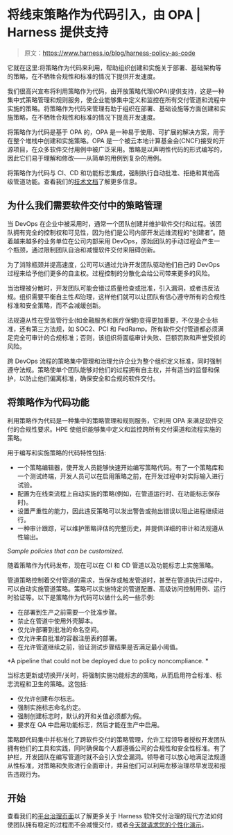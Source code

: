 # 将线束策略作为代码引入，由 OPA | Harness 提供支持

> 原文：<https://www.harness.io/blog/harness-policy-as-code>

它就在这里:将策略作为代码来利用，帮助组织创建和实施关于部署、基础架构等的策略，在不牺牲合规性和标准的情况下提供开发速度。

我们很高兴宣布将利用策略作为代码，由开放策略代理(OPA)提供支持，这是一种集中式策略管理和规则服务，使企业能够集中定义和监控在所有交付管道和流程中实施的策略。将策略作为代码来管理有助于组织在部署、基础设施等方面创建和实施策略，在不牺牲合规性和标准的情况下提高开发速度。

将策略作为代码是基于 OPA 的，OPA 是一种易于使用、可扩展的解决方案，用于在整个堆栈中创建和实施策略。OPA 是一个被云本地计算基金会(CNCF)接受的开源项目，在众多软件交付用例中被广泛采用。策略是以声明性代码的形式编写的，因此它们易于理解和修改——从简单的用例到复杂的用例。

将策略作为代码与 CI、CD 和功能标志集成，强制执行自动批准、拒绝和其他高级管道功能。查看我们的[技术文档](https://ngdocs.harness.io/article/1d3lmhv4jl-harness-governance-overview#sort=relevancy&f:@commonsource=%5BNextGen%20Docs%5D)了解更多信息。

## 为什么我们需要软件交付中的策略管理

当 DevOps 在企业中被采用时，通常一个团队创建并维护软件交付和过程。该团队拥有完全的控制权和可见性，因为他们是公司内部开发运维流程的“创建者”。随着越来越多的业务单位在公司内部采用 DevOps，原始团队的手动过程会产生一个瓶颈，通过限制团队自治和减慢软件交付来阻碍创新。

为了消除瓶颈并提高速度，公司可以通过允许开发团队驱动他们自己的 DevOps 过程来给予他们更多的自主权。过程控制的分散化会给公司带来更多的风险。

当治理被分散时，开发团队可能会错过质量检查或批准，引入漏洞，或者违反法规。组织需要平衡自主性*和*治理，这样他们就可以让团队有信心遵守所有的合规性标准和安全策略，而不会减缓创新。

法规遵从性在受监管行业(如金融服务和医疗保健)变得更加重要，不仅是企业标准，还有第三方法规，如 SOC2、PCI 和 FedRamp。所有软件交付管道都必须满足完全可审计的合规标准；否则，该组织将面临审计失败、巨额罚款和声誉受损的风险。

跨 DevOps 流程的策略集中管理和治理允许企业为整个组织定义标准，同时强制遵守法规。策略使单个团队能够对他们的过程拥有自主权，并有适当的监督和保护，以防止他们偏离标准，确保安全和合规的软件交付。

## 将策略作为代码功能

利用策略作为代码是一种集中的策略管理和规则服务，它利用 OPA 来满足软件交付的合规性要求。HPE 使组织能够集中定义和监控跨所有交付渠道和流程实施的策略。

用于编写和实施策略的代码特性包括:

*   一个策略编辑器，使开发人员能够快速开始编写策略代码。有了一个策略库和一个测试终端，开发人员可以在启用策略之前，在开发过程中对实际输入进行试验。
*   配置为在线束流程上自动实施的策略(例如，在管道运行时、在功能标志保存时)。
*   设置严重性的能力，因此违反策略可以发出警告或抛出错误以阻止进程继续进行。
*   一种审计跟踪，可以维护策略评估的完整历史，并提供详细的审计和法规遵从性输出。

*Sample policies that can be customized.*

随着策略作为代码发布，现在可以在 CI 和 CD 管道以及功能标志上实施策略。

管道策略控制着交付管道的需求，当保存或触发管道时，甚至在管道执行过程中，可以自动实施管道策略。策略可以实施特定的管道配置、高级访问控制用例、运行时验证等。以下是策略作为代码可以做什么的一些示例:

*   在部署到生产之前需要一个批准步骤。
*   禁止在管道中使用外壳脚本。
*   仅允许部署到批准的命名空间。
*   仅允许来自批准的容器注册表的部署。
*   在允许管道继续之前，验证测试步骤结果是否满足最小阈值。

*A pipeline that could not be deployed due to policy noncompliance. *

当标志更新或切换开/关时，将强制实施功能标志的策略，从而启用符合标准、标志流程和卫生的策略。这包括:

*   仅允许创建布尔标志。
*   强制实施标志命名约定。
*   强制创建标志时，默认的开和关值必须都为假。
*   要求在 QA 中启用功能标志，然后才能在生产中启用。

策略即代码集中并标准化了跨软件交付的策略管理，允许工程领导者授权开发团队拥有他们的工具和实践，同时确保每个人都遵循公司的合规性和安全性标准。有了护栏，开发团队在编写管道时就不会引入安全漏洞。领导者可以放心地满足法规遵从性标准，对策略和失败进行全面审计，并且他们可以利用左移治理尽早发现和报告违规行为。

## 开始

查看我们的[平台治理页面](https://harness.io/products/platform/governance)以了解更多关于 Harness 软件交付治理的现代方法如何使团队拥有稳定的过程而不会减慢交付，或者[今天就请求您的个性化演示](https://harness.io/demo/)。